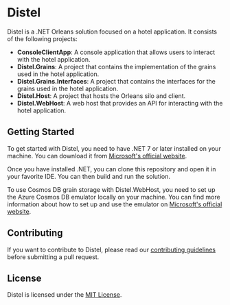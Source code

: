 # Distel

Distel is a .NET Orleans solution focused on a hotel application. It consists of the following projects:

- **ConsoleClientApp**: A console application that allows users to interact with the hotel application.
- **Distel.Grains**: A project that contains the implementation of the grains used in the hotel application.
- **Distel.Grains.Interfaces**: A project that contains the interfaces for the grains used in the hotel application.
- **Distel.Host**: A project that hosts the Orleans silo and client.
- **Distel.WebHost**: A web host that provides an API for interacting with the hotel application.

## Getting Started

To get started with Distel, you need to have .NET 7 or later installed on your machine. You can download it from [Microsoft's official website](https://dotnet.microsoft.com/download).

Once you have installed .NET, you can clone this repository and open it in your favorite IDE. You can then build and run the solution.

To use Cosmos DB grain storage with Distel.WebHost, you need to set up the Azure Cosmos DB emulator locally on your machine. You can find more information about how to set up and use the emulator on [Microsoft's official website](https://learn.microsoft.com/en-us/azure/cosmos-db/how-to-develop-emulator?tabs=docker-linux%2Ccsharp&pivots=api-nosql#export-the-emulators-tlsssl-certificate).

## Contributing

If you want to contribute to Distel, please read our [contributing guidelines](CONTRIBUTING.md) before submitting a pull request.

## License

Distel is licensed under the [MIT License](LICENSE).